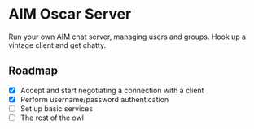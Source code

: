 # AIM Oscar Server

Run your own AIM chat server, managing users and groups. Hook up a vintage client and get chatty.

## Roadmap

- [x] Accept and start negotiating a connection with a client
- [x] Perform username/password authentication
- [ ] Set up basic services
- [ ] The rest of the owl
